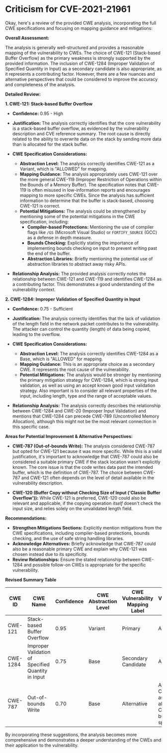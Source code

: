 # Criticism for CVE-2021-21961

Okay, here's a review of the provided CWE analysis, incorporating the full CWE specifications and focusing on mapping guidance and mitigations:

**Overall Assessment:**

The analysis is generally well-structured and provides a reasonable mapping of the vulnerability to CWEs. The choice of CWE-121 (Stack-based Buffer Overflow) as the primary weakness is strongly supported by the provided information. The inclusion of CWE-1284 (Improper Validation of Specified Quantity in Input) as a secondary candidate is also appropriate, as it represents a contributing factor. However, there are a few nuances and alternative perspectives that could be considered to improve the accuracy and completeness of the analysis.

**Detailed Review:**

**1. CWE-121: Stack-based Buffer Overflow**

*   **Confidence:** 0.95 - High
*   **Justification:** The analysis correctly identifies that the core vulnerability is a stack-based buffer overflow, as evidenced by the vulnerability description and CVE reference summary. The root cause is directly related to the ability to overwrite data on the stack by sending more data than is allocated for the stack buffer.

*   **CWE Specification Considerations:**
    *   **Abstraction Level:** The analysis correctly identifies CWE-121 as a Variant, which is "ALLOWED" for mapping.
    *   **Mapping Guidance:** The analysis appropriately uses CWE-121 over the more general CWE-119 (Improper Restriction of Operations within the Bounds of a Memory Buffer). The specification notes that CWE-119 is often misused in low-information reports and encourages mapping to more specific CWEs. Since the analysis has sufficient information to determine that the buffer is stack-based, choosing CWE-121 is correct.
    *   **Potential Mitigations:** The analysis could be strengthened by mentioning some of the potential mitigations in the CWE specification, including:
        *   **Compiler-based Protections:** Mentioning the use of compiler flags like `/GS` (Microsoft Visual Studio) or `FORTIFY_SOURCE` (GCC) as a defense in depth measure.
        *   **Bounds Checking:** Explicitly stating the importance of implementing bounds checking on input to prevent writing past the end of the buffer.
        *   **Abstraction Libraries:** Briefly mentioning the potential use of abstraction libraries to abstract away risky APIs.

*   **Relationship Analysis:** The provided analysis correctly notes the relationship between CWE-121 and CWE-119 and identifies CWE-1284 as a contributing factor. This demonstrates a good understanding of the vulnerability context.

**2. CWE-1284: Improper Validation of Specified Quantity in Input**

*   **Confidence:** 0.75 - Sufficient

*   **Justification:** The analysis correctly identifies that the lack of validation of the length field in the network packet contributes to the vulnerability. The attacker can control the quantity (length) of data being copied, leading to the overflow.

*   **CWE Specification Considerations:**
    *   **Abstraction Level:** The analysis correctly identifies CWE-1284 as a Base, which is "ALLOWED" for mapping.
    *   **Mapping Guidance:** This is an appropriate choice as a secondary CWE. It represents the root cause of the vulnerability.
    *   **Potential Mitigations:** The analysis would be stronger by mentioning the primary mitigation strategy for CWE-1284, which is strong input validation, as well as using an accept known good input validation strategy. Also important is to consider all relevant properties of the input, including length, type and the range of acceptable values.

*   **Relationship Analysis:** The analysis correctly describes the relationship between CWE-1284 and CWE-20 (Improper Input Validation) and mentions that CWE-1284 can precede CWE-789 (Uncontrolled Memory Allocation), although this might not be the most relevant connection in this specific case.

**Areas for Potential Improvement & Alternative Perspectives:**

*   **CWE-787 (Out-of-bounds Write):** The analysis considered CWE-787 but opted for CWE-121 because it was more specific. While this is a valid justification, it's important to acknowledge that CWE-787 could also be considered a suitable primary CWE if the stack location wasn't explicitly known.  The core issue is that the code writes data past the intended buffer, which is the definition of CWE-787. The choice between CWE-787 and CWE-121 often depends on the level of detail available in the vulnerability description.

*   **CWE-120 (Buffer Copy without Checking Size of Input ('Classic Buffer Overflow')):** While CWE-121 is preferred, CWE-120 could also be relevant and applicable, if the copying operation *itself* doesn't check the input size, and relies solely on the unvalidated length field.

**Recommendations:**

*   **Strengthen Mitigations Sections:** Explicitly mention mitigations from the CWE specifications, including compiler-based protections, bounds checking, and the use of safe string handling libraries.
*   **Acknowledge Alternatives:** Briefly acknowledge that CWE-787 could also be a reasonable primary CWE and explain why CWE-121 was chosen instead due to its specificity.
*   **Review Relationships:** Ensure the stated relationship between CWE-1284 and possible follow-on CWEs is appropriate for the specific vulnerability.

**Revised Summary Table**

| CWE ID | CWE Name | Confidence | CWE Abstraction Level | CWE Vulnerability Mapping Label | CWE-Vulnerability Mapping Notes |
|---|---|---|---|---|---|
| CWE-121 | Stack-based Buffer Overflow | 0.95 | Variant | Primary | Allowed |
| CWE-1284 | Improper Validation of Specified Quantity in Input | 0.75 | Base | Secondary Candidate | Allowed |
| CWE-787 | Out-of-bounds Write | 0.70 | Base | Alternative | Allowed. Considered as a viable alternative to CWE-121, but less specific. |

By incorporating these suggestions, the analysis becomes more comprehensive and demonstrates a deeper understanding of the CWEs and their application to the vulnerability.